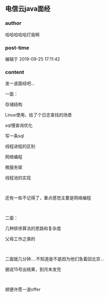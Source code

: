 ## 电信云java面经
### author 
哈哈哈哈哈打我啊
### post-time 

编辑于  2019-09-25 17:11:42
### content 
<div class="post-topic-des nc-post-content">
 <p>
  发一波面经吧...
 </p>
 <p>
  一面：
 </p>
 <p>
  存储结构
 </p>
 <p>
  Linux使用，给了个日志查找的场景
 </p>
 <p>
  sql慢查询优化
 </p>
 <p>
  写一条sql
 </p>
 <p>
  线程进程的区别
 </p>
 <p>
  网络编程
 </p>
 <p>
  微服务架
 </p>
 <p>
  线程池的实现
 </p>
 <p>
  <br/>
 </p>
 <p>
  还有一些不记得了，重点感觉主要是网络编程
 </p>
 <p>
  <br/>
 </p>
 <p>
  二面：
 </p>
 <p>
  几种排序算法的思路和复杂度
 </p>
 <p>
  父母工作之类的
 </p>
 <p>
  <br/>
 </p>
 <p>
  二面就几分钟....不知道是不是因为他们急着回北京...
 </p>
 <p>
  据说15号出结果，到月末发完
 </p>
 <p>
  <br/>
 </p>
 <p>
  顺便许愿一波offer
 </p>
 <p>
  <br/>
 </p>
</div>
